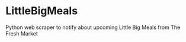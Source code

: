 # LittleBigMeals
Python web scraper to notify about upcoming Little Big Meals from The Fresh Market
